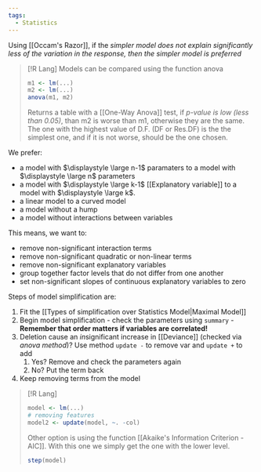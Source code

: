 ```yaml
---
tags:
  - Statistics
---
```

Using [[Occam's Razor]], if the *simpler model does not explain significantly less of the variation in the response, then the simpler model is preferred*

> [!R Lang]
> Models can be compared using the function anova
> ```R
> m1 <- lm(...)
> m2 <- lm(...)
> anova(m1, m2)
>  ```
>  Returns a table with a [[One-Way Anova]] test, if *p-value is low (less than 0.05)*, than m2 is worse than m1, otherwise they are the same. The one with the highest value of D.F. (DF or Res.DF) is the the simplest one, and if it is not worse, should be the one chosen.

We prefer:
- a model with $\displaystyle \large n-1$ paramaters to a model with $\displaystyle \large n$ parameters
- a model with $\displaystyle \large k-1$ [[Explanatory variable]] to a model with $\displaystyle \large k$.
- a linear model to a curved model
- a model without a hump
- a model without interactions between variables

This means, we want to:
- remove non-significant interaction terms
- remove non-significant quadratic or non-linear terms
- remove non-significant explanatory variables
- group together factor levels that do not differ from one another
- set non-significant slopes of continuous explanatory variables to zero

Steps of model simplification are:
1. Fit the [[Types of simplification over Statistics Model|Maximal Model]]
2. Begin model simplification - check the parameters using `summary` - **Remember that order matters if variables are correlated!**
3. Deletion cause an *in*significant increase in [[Deviance]] (checked via *anova method*)? Use method `update -` to remove var and `update +` to add
	1. Yes? Remove and check the parameters again
	2. No? Put the term back
4. Keep removing terms from the model

> [!R Lang]
> ```R
> model <- lm(...)
> # removing features
> model2 <- update(model, ~. -col)
> ```
> 
> Other option is using the function [[Akaike's Information Criterion - AIC]]. With this one we simply get the one with the lower level.
> ```R
> step(model)
> ```

